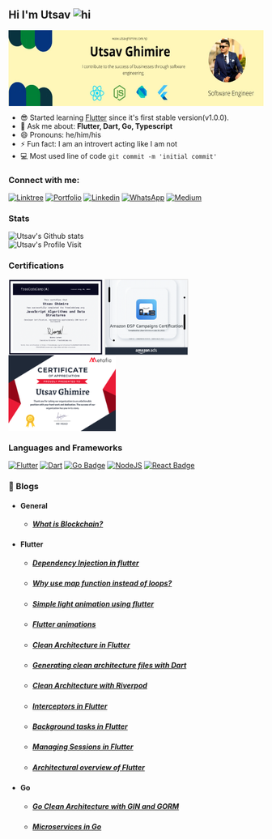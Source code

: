 ## Hi I'm Utsav <img src="https://user-images.githubusercontent.com/1303154/88677602-1635ba80-d120-11ea-84d8-d263ba5fc3c0.gif" width="28px" alt="hi">



<img align="center" src="lnkd.jpeg" alt="Utsav ghimire" height="150px"/>



- 😎 Started learning [Flutter](https://flutter.dev) since it's first stable version(v1.0.0).
- 💬 Ask me about: <b>Flutter, Dart, Go, Typescript</b>
- 😄 Pronouns: he/him/his
- ⚡ Fun fact: I am an introvert acting like I am not
- 💻 Most used line of code `git commit -m 'initial commit'`



### Connect with me:
[![Linktree](https://img.shields.io/badge/Linktree-%23000000.svg?style=for-the-badge&logo=linktree&logoColor=#FF7139)](https://linktr.ee/theutsavg)
[![Portfolio](https://img.shields.io/badge/Portfolio-%23000000.svg?style=for-the-badge&logo=firefox&logoColor=#FF7139)](https://utsavghimire.com.np)
[![Linkedin](https://img.shields.io/badge/LinkedIn-0077B5?style=for-the-badge&logo=linkedin&logoColor=white)](https://www.linkedin.com/in/theutsavg/)
[![WhatsApp](https://img.shields.io/badge/WhatsApp-25D366?style=for-the-badge&logo=whatsapp&logoColor=white)](https://api.whatsapp.com/send?phone=9779815962697)
[![Medium](https://img.shields.io/badge/Medium-12100E?style=for-the-badge&logo=medium&logoColor=white)](https://medium.com/@theutsavg1)
<br/>

### Stats

![Utsav's Github stats](https://github-readme-stats.vercel.app/api?username=Uuttssaavv&show_icons=true&count_private=true&theme=tokyonight)</br>
![Utsav's Profile Visit](https://komarev.com/ghpvc/?username=Uuttssaavv&color=green&label=Profile+Views)

### Certifications
<p>
<a href="https://www.freecodecamp.org/certification/fcc2de20ed9-6660-4530-bfbc-1525e1dd1a46/javascript-algorithms-and-data-structures" target="_blank"><img align="center" src="dsa_js.png" alt="Utsav ghimire" height="150px"  /></a>
<a href="https://learningconsole.amazonadvertising.com/student/award/jSBXZ14JdTLcrYwwZ3ouGxvm" target="_blank"><img align="center" src="amazon_dsp.png" alt="Utsav ghimire" height="150px"/></a>
<img align="center" src="Utsav G.png" alt="Utsav ghimire" height="150px"/>
</p>

### Languages and Frameworks

<!-- TODO: Make technologies links takes you to repositories -->
[![Flutter](https://img.shields.io/badge/Flutter-%2302569B.svg?style=for-the-badge&logo=Flutter&logoColor=white)](#) [![Dart](https://img.shields.io/badge/dart-%230175C2.svg?style=for-the-badge&logo=dart&logoColor=white)](#) [![Go Badge](https://img.shields.io/badge/go-%2320232a.svg?style=for-the-badge&logo=go&logoColor=%2361DAFB)](#)  [![NodeJS](https://img.shields.io/badge/node.js-6DA55F?style=for-the-badge&logo=node.js&logoColor=white)](#) 
[![React Badge](https://img.shields.io/badge/react-%2320232a.svg?style=for-the-badge&logo=react&logoColor=%2361DAFB)](#)   
 
### 📕 Blogs
- #### General
    - ##### [What is Blockchain?](https://blog.cryptostars.is/blockchain-the-future-619b81fa75e3)</br>
    
- #### Flutter
    - ##### [Dependency Injection in flutter](https://medium.com/p/afd560c06750)</br>
    - ##### [Why use map function instead of loops?](https://theutsavg1.medium.com/flutter-why-use-map-function-instead-of-loops-8a22c2444ece)</br>
    - ##### [Simple light animation using flutter](https://theutsavg1.medium.com/creating-beautiful-bulb-animation-with-flutter-3acda2a2c9e7)</br>
    - ##### [Flutter animations](https://theutsavg1.medium.com/zero-to-hero-in-flutter-animations-3c259834e83b)</br>
    - ##### [Clean Architecture in Flutter](https://medium.com/@theutsavg1/clean-architecture-in-flutter-8aadab851047)</br>
    - ##### [Generating clean architecture files with Dart](https://twitter.com/theutsavg/status/1565590503587848194?s=21&t=Ypgv2Ib6la4dlyyJXMG1rQ)</br>
    - ##### [Clean Architecture with Riverpod](https://medium.com/@theutsavg1/implementing-clean-architecture-with-riverpod-for-modular-flutter-apps-7d21acfa9db0)</br>
    - ##### [Interceptors in Flutter](https://medium.com/@theutsavg1/flutter-intercept-your-requests-8113ef39b4d9)</br>
    - ##### [Background tasks in Flutter](https://medium.com/@theutsavg1/flutter-background-tasks-dda02f98182)</br>
    - ##### [Managing Sessions in Flutter](https://medium.com/@theutsavg1/flutter-managing-sessions-13fe3f0850dc)</br>
    - ##### [Architectural overview of Flutter](https://medium.com/@theutsavg1/how-does-flutter-work-fbbc320d185d)</br>
- #### Go
    -  ##### [Go Clean Architecture with GIN and GORM](https://medium.com/@theutsavg1/developing-restful-api-with-go-and-gin-with-clean-architecture-61c526d42876)</br>
    -  ##### [Microservices in Go](https://github.com/Uuttssaavv/go-microservices)</br>

    
